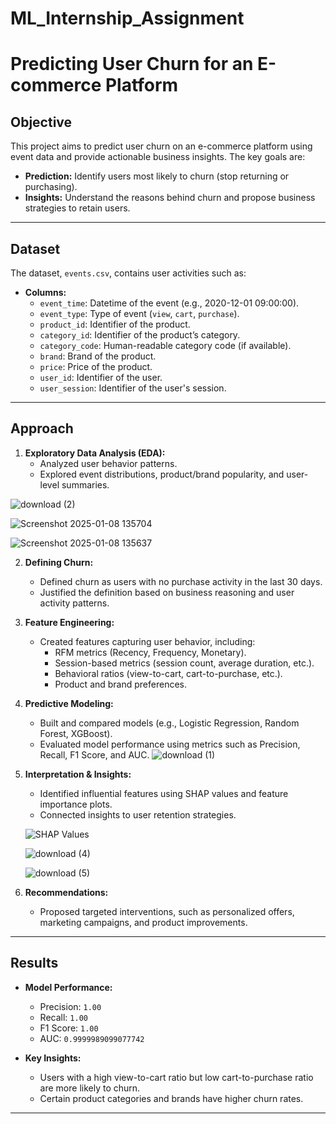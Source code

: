 # ML_Internship_Assignment
# Predicting User Churn for an E-commerce Platform

## Objective
This project aims to predict user churn on an e-commerce platform using event data and provide actionable business insights. The key goals are:
- **Prediction:** Identify users most likely to churn (stop returning or purchasing).
- **Insights:** Understand the reasons behind churn and propose business strategies to retain users.

---

## Dataset
The dataset, `events.csv`, contains user activities such as:
- **Columns:**
  - `event_time`: Datetime of the event (e.g., 2020-12-01 09:00:00).
  - `event_type`: Type of event (`view`, `cart`, `purchase`).
  - `product_id`: Identifier of the product.
  - `category_id`: Identifier of the product’s category.
  - `category_code`: Human-readable category code (if available).
  - `brand`: Brand of the product.
  - `price`: Price of the product.
  - `user_id`: Identifier of the user.
  - `user_session`: Identifier of the user's session.

---

## Approach
1. **Exploratory Data Analysis (EDA):**
   - Analyzed user behavior patterns.
   - Explored event distributions, product/brand popularity, and user-level summaries.

![download (2)](https://github.com/user-attachments/assets/75d5e4cf-381f-4d41-8b85-5746378a015c)

  ![Screenshot 2025-01-08 135704](https://github.com/user-attachments/assets/b21a8ba9-8ad6-439e-8895-85dcb303956c)
     
   
![Screenshot 2025-01-08 135637](https://github.com/user-attachments/assets/2d7a5a95-c17e-4c24-a019-5b8815120f29)


2. **Defining Churn:**
   - Defined churn as users with no purchase activity in the last 30 days.
   - Justified the definition based on business reasoning and user activity patterns.

3. **Feature Engineering:**
   - Created features capturing user behavior, including:
     - RFM metrics (Recency, Frequency, Monetary).
     - Session-based metrics (session count, average duration, etc.).
     - Behavioral ratios (view-to-cart, cart-to-purchase, etc.).
     - Product and brand preferences.

4. **Predictive Modeling:**
   - Built and compared models (e.g., Logistic Regression, Random Forest, XGBoost).
   - Evaluated model performance using metrics such as Precision, Recall, F1 Score, and AUC.
   ![download (1)](https://github.com/user-attachments/assets/7141229d-1e98-40d9-b427-6e72b11ac520)

  
5. **Interpretation & Insights:**
   - Identified influential features using SHAP values and feature importance plots.
   - Connected insights to user retention strategies.
   
   ![SHAP Values](https://github.com/user-attachments/assets/4e646f06-700b-4c4b-b7b2-0d1269ad1dea)

   ![download (4)](https://github.com/user-attachments/assets/d1776703-3528-4fdf-a98a-eba520a7b250)

   ![download (5)](https://github.com/user-attachments/assets/9b68eb6c-4a06-45b4-b770-cb538614606d)

7. **Recommendations:**
   - Proposed targeted interventions, such as personalized offers, marketing campaigns, and product improvements.

---

## Results
- **Model Performance:**
  - Precision: `1.00`
  - Recall: `1.00`
  - F1 Score: `1.00`
  - AUC: `0.9999989099077742`

- **Key Insights:**
  - Users with a high view-to-cart ratio but low cart-to-purchase ratio are more likely to churn.
  - Certain product categories and brands have higher churn rates.
---
